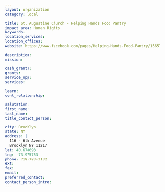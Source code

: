 ```yaml
---
layout: organization
category: local

title: St. Augustine Church - Helping Hands Food Pantry
impact_area: Human Rights
keywords: 
location_services: 
location_offices: 
website: https://www.facebook.com/pages/Helping-Hands-Food-Pantry/156574936148

description: 
mission: 

cash_grants: 
grants: 
service_opp: 
services: 

learn: 
cont_relationship: 

salutation: 
first_name: 
last_name: 
title_contact_person: 

city: Brooklyn
state: NY
address: |
  116 - 6th Avenue     
  Brooklyn NY 11217
lat: 40.678693
lng: -73.975753
phone: 718-783-3132
ext: 
fax: 
email: 
preferred_contact: 
contact_person_intro: 
---
```

